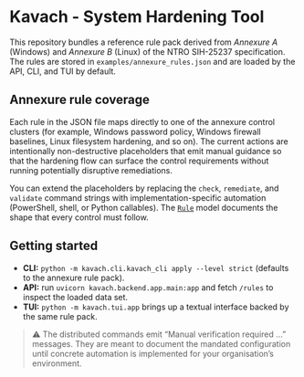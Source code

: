 # Kavach - System Hardening Tool

This repository bundles a reference rule pack derived from *Annexure A* (Windows) and *Annexure B* (Linux) of the NTRO SIH-25237 specification. The rules are stored in `examples/annexure_rules.json` and are loaded by the API, CLI, and TUI by default.

## Annexure rule coverage

Each rule in the JSON file maps directly to one of the annexure control clusters (for example, Windows password policy, Windows firewall baselines, Linux filesystem hardening, and so on). The current actions are intentionally non-destructive placeholders that emit manual guidance so that the hardening flow can surface the control requirements without running potentially disruptive remediations.

You can extend the placeholders by replacing the `check`, `remediate`, and `validate` command strings with implementation-specific automation (PowerShell, shell, or Python callables). The [`Rule`](backend/app/models/rules.py) model documents the shape that every control must follow.

## Getting started

* **CLI:** `python -m kavach.cli.kavach_cli apply --level strict` (defaults to the annexure rule pack).
* **API:** run `uvicorn kavach.backend.app.main:app` and fetch `/rules` to inspect the loaded data set.
* **TUI:** `python -m kavach.tui.app` brings up a textual interface backed by the same rule pack.

> ⚠️ The distributed commands emit “Manual verification required …” messages. They are meant to document the mandated configuration until concrete automation is implemented for your organisation’s environment.
